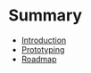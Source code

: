 # Summary

- [Introduction](./intro.md)
- [Prototyping](./prototyping.md)
- [Roadmap](./roadmap.md)


